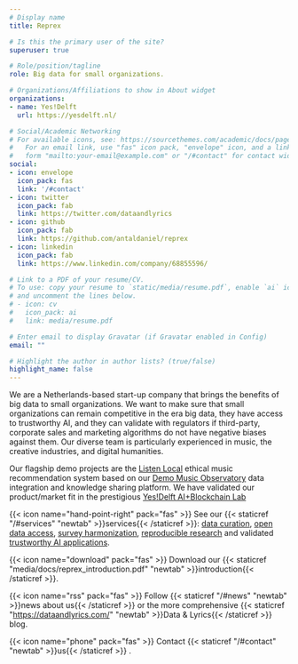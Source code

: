 ```yaml
---
# Display name
title: Reprex

# Is this the primary user of the site?
superuser: true

# Role/position/tagline
role: Big data for small organizations.

# Organizations/Affiliations to show in About widget
organizations:
- name: Yes!Delft
  url: https://yesdelft.nl/

# Social/Academic Networking
# For available icons, see: https://sourcethemes.com/academic/docs/page-builder/#icons
#   For an email link, use "fas" icon pack, "envelope" icon, and a link in the
#   form "mailto:your-email@example.com" or "/#contact" for contact widget.
social:
- icon: envelope
  icon_pack: fas
  link: '/#contact'
- icon: twitter
  icon_pack: fab
  link: https://twitter.com/dataandlyrics
- icon: github
  icon_pack: fab
  link: https://github.com/antaldaniel/reprex
- icon: linkedin
  icon_pack: fab
  link: https://www.linkedin.com/company/68855596/

# Link to a PDF of your resume/CV.
# To use: copy your resume to `static/media/resume.pdf`, enable `ai` icons in `params.toml`, 
# and uncomment the lines below.
# - icon: cv
#   icon_pack: ai
#   link: media/resume.pdf

# Enter email to display Gravatar (if Gravatar enabled in Config)
email: ""

# Highlight the author in author lists? (true/false)
highlight_name: false
---
```


We are a Netherlands-based start-up company that brings the benefits of big data to small organizations.  We want to make sure that small organizations can remain competitive in the era big data, they have access to trustworthy AI, and they can validate with regulators if third-party, corporate sales and marketing algorithms do not have negative biases against them. Our diverse team is particularly experienced in music, the creative industries, and digital humanities.

Our flagship demo projects are the [Listen Local](/project/listen-local/) ethical music recommendation system based on our [Demo Music Observatory](/project/music-observatory/) data integration and knowledge sharing platform. We have validated our product/market fit in the prestigious [Yes!Delft AI+Blockchain Lab](/post/2020-09-25-yesdelft-validation/)

{{< icon name="hand-point-right" pack="fas" >}} See our {{< staticref  "/#services" "newtab"  >}}services{{< /staticref >}}: [data curation](/service/data-curation/), [open data access](/service/open-data/), [survey harmonization](/software/retroharmonize/), [reproducible research](/service/research/) and validated [trustworthy AI applications](/service/trustworthy-ai/).

{{< icon name="download" pack="fas" >}} Download our {{< staticref "media/docs/reprex_introduction.pdf" "newtab" >}}introduction{{< /staticref >}}.

{{< icon name="rss" pack="fas" >}} Follow {{< staticref "/#news" "newtab" >}}news about us{{< /staticref >}} or the more comprehensive {{< staticref "https://dataandlyrics.com/" "newtab" >}}Data & Lyrics{{< /staticref >}}  blog.

{{< icon name="phone" pack="fas" >}} Contact {{< staticref "/#contact" "newtab" >}}us{{< /staticref >}} .
